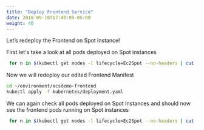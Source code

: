 ```yaml
---
title: "Deploy Frontend Service"
date: 2018-09-18T17:40:09-05:00
weight: 40
---
```

Let’s redeploy the Frontend on Spot instance!

First let's take a look at all pods deployed on Spot instances

```bash
 for n in $(kubectl get nodes -l lifecycle=Ec2Spot --no-headers | cut -d " " -f1); do kubectl get pods --all-namespaces  --no-headers --field-selector spec.nodeName=${n} ; done
```

Now we will redeploy our edited Frontend Manifest

```bash
cd ~/environment/ecsdemo-frontend
kubectl apply -f kubernetes/deployment.yaml
```

We can again check all pods deployed on Spot Instances and should now see the frontend pods running on Spot instances

```bash
 for n in $(kubectl get nodes -l lifecycle=Ec2Spot --no-headers | cut -d " " -f1); do kubectl get pods --all-namespaces  --no-headers --field-selector spec.nodeName=${n} ; done
```
